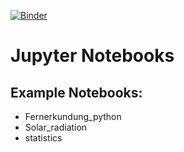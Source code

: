 [![Binder](https://mybinder.org/badge_logo.svg)](https://mybinder.org/v2/gh/MBlaschek/Notebooks/HEAD)

# Jupyter Notebooks

## Example Notebooks:
* Fernerkundung_python
* Solar_radiation
* statistics
